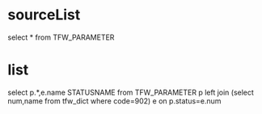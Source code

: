 sourceList
===
select * from TFW_PARAMETER

list
===
select p.*,e.name STATUSNAME from TFW_PARAMETER p left join (select num,name from tfw_dict where code=902) e on p.status=e.num 